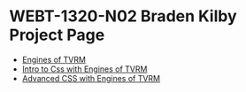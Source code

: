 # WEBT-1320-N02 Braden Kilby Project Page

<ul>
    <li><a href="intro_to_html/index.html" target="_black">Engines of TVRM</a></li>
    <li><a href="html5_intro_to_css/index.html" target="_black">Intro to Css with Engines of TVRM</a></li>
   <li><a href="adv_css/index.html" target="_black">Advanced CSS with Engines of TVRM</a></li>
</ul>